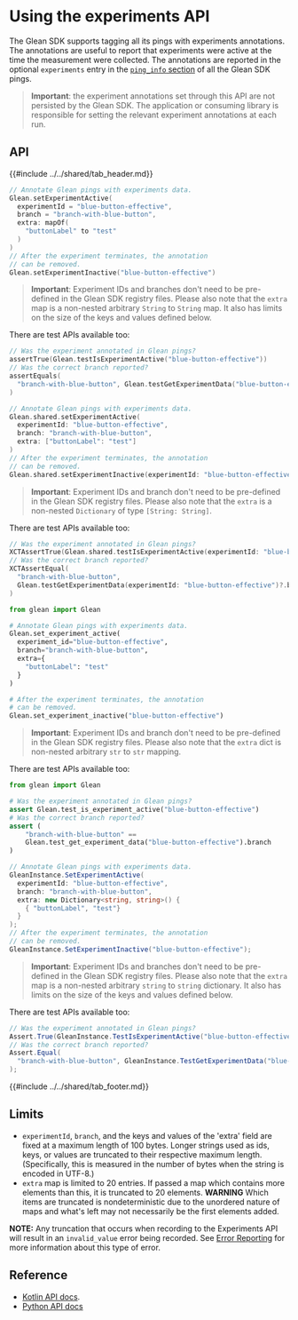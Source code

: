# Using the experiments API

The Glean SDK supports tagging all its pings with experiments annotations. The annotations are useful to report that experiments were active at the time the measurement were collected. The annotations are reported in the optional `experiments` entry in the [`ping_info` section](pings/index.md) of all the Glean SDK pings.

> **Important**: the experiment annotations set through this API are not persisted by the Glean SDK.
> The application or consuming library is responsible for setting the relevant experiment annotations at each run.

## API

{{#include ../../shared/tab_header.md}}

<div data-lang="Kotlin" class="tab">

```Kotlin
// Annotate Glean pings with experiments data.
Glean.setExperimentActive(
  experimentId = "blue-button-effective",
  branch = "branch-with-blue-button",
  extra: mapOf(
    "buttonLabel" to "test"
  )
)
// After the experiment terminates, the annotation
// can be removed.
Glean.setExperimentInactive("blue-button-effective")
```

> **Important**: Experiment IDs and branches don't need to be pre-defined in the Glean SDK registry files.
Please also note that the `extra` map is a non-nested arbitrary `String` to `String` map. It also has limits on the size of the keys and values defined below.

There are test APIs available too:

```Kotlin
// Was the experiment annotated in Glean pings?
assertTrue(Glean.testIsExperimentActive("blue-button-effective"))
// Was the correct branch reported?
assertEquals(
  "branch-with-blue-button", Glean.testGetExperimentData("blue-button-effective")?.branch
)
```

</div>

<div data-lang="Swift" class="tab">

```Swift
// Annotate Glean pings with experiments data.
Glean.shared.setExperimentActive(
  experimentId: "blue-button-effective",
  branch: "branch-with-blue-button",
  extra: ["buttonLabel": "test"]
)
// After the experiment terminates, the annotation
// can be removed.
Glean.shared.setExperimentInactive(experimentId: "blue-button-effective")
```

> **Important**: Experiment IDs and branch don't need to be pre-defined in the Glean SDK registry files.
Please also note that the `extra` is a non-nested `Dictionary` of type `[String: String]`.

There are test APIs available too:

```Swift
// Was the experiment annotated in Glean pings?
XCTAssertTrue(Glean.shared.testIsExperimentActive(experimentId: "blue-button-effective"))
// Was the correct branch reported?
XCTAssertEqual(
  "branch-with-blue-button",
  Glean.testGetExperimentData(experimentId: "blue-button-effective")?.branch
)
```

</div>

<div data-lang="Python" class="tab">

```Python
from glean import Glean

# Annotate Glean pings with experiments data.
Glean.set_experiment_active(
  experiment_id="blue-button-effective",
  branch="branch-with-blue-button",
  extra={
    "buttonLabel": "test"
  }
)

# After the experiment terminates, the annotation
# can be removed.
Glean.set_experiment_inactive("blue-button-effective")
```

> **Important**: Experiment IDs and branch don't need to be pre-defined in the Glean SDK registry files.
Please also note that the `extra` dict is non-nested arbitrary `str` to `str` mapping.

There are test APIs available too:

```Python
from glean import Glean

# Was the experiment annotated in Glean pings?
assert Glean.test_is_experiment_active("blue-button-effective")
# Was the correct branch reported?
assert (
    "branch-with-blue-button" ==
    Glean.test_get_experiment_data("blue-button-effective").branch
)
```

</div>

<div data-lang="C#" class="tab">

```C#
// Annotate Glean pings with experiments data.
GleanInstance.SetExperimentActive(
  experimentId: "blue-button-effective",
  branch: "branch-with-blue-button",
  extra: new Dictionary<string, string>() {
    { "buttonLabel", "test"}
  }
);
// After the experiment terminates, the annotation
// can be removed.
GleanInstance.SetExperimentInactive("blue-button-effective");
```

> **Important**: Experiment IDs and branches don't need to be pre-defined in the Glean SDK registry files.
Please also note that the `extra` map is a non-nested arbitrary `string` to `string` dictionary. It also has limits on the size of the keys and values defined below.

There are test APIs available too:

```C#
// Was the experiment annotated in Glean pings?
Assert.True(GleanInstance.TestIsExperimentActive("blue-button-effective"));
// Was the correct branch reported?
Assert.Equal(
  "branch-with-blue-button", GleanInstance.TestGetExperimentData("blue-button-effective").Branch
);
```

</div>

{{#include ../../shared/tab_footer.md}}

## Limits

* `experimentId`, `branch`, and the keys and values of the 'extra' field are fixed at a maximum length of 100 bytes. Longer strings used as ids, keys, or values are truncated to their respective maximum length. (Specifically, this is measured in the number of bytes when the string is encoded in UTF-8.)
* `extra` map is limited to 20 entries. If passed a map which contains more elements than this, it is truncated to 20 elements.  **WARNING** Which items are truncated is nondeterministic due to the unordered nature of maps and what's left may not necessarily be the first elements added.

**NOTE:** Any truncation that occurs when recording to the Experiments API will result in an `invalid_value` error being recorded. See [Error Reporting](error-reporting.md) for more information about this type of error.

## Reference

* [Kotlin API docs](../../javadoc/glean/mozilla.telemetry.glean/-glean.html).
* [Python API docs](../../python/glean/glean.html)
